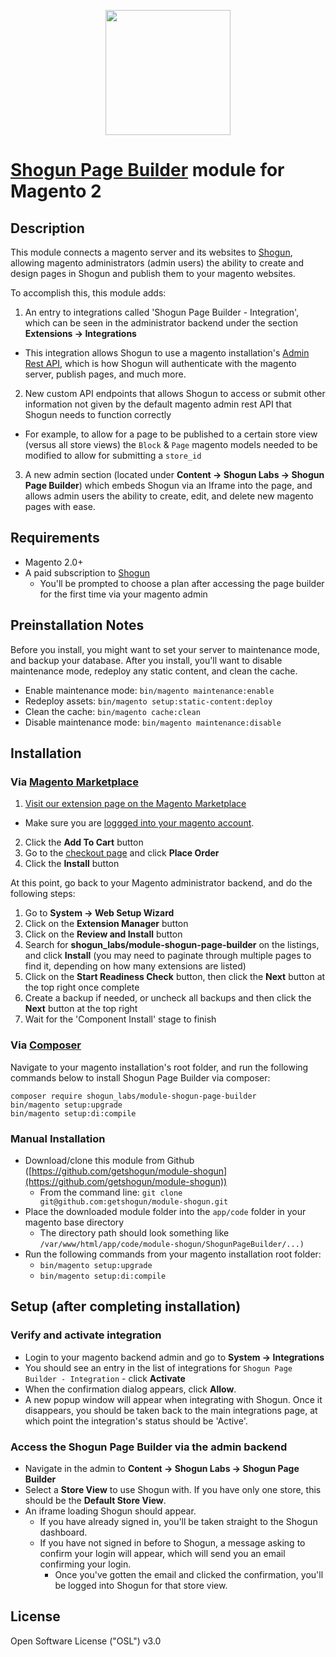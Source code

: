 <p align="center">
  <a href="https://www.getshogun.com/">
    <img width="200" src="https://assets-global.website-files.com/5cbfa773633cb30f73421375/5cbfb26f2c7ff4b8d83386bb_logo.svg">
  </a>
</p>

# [Shogun Page Builder](https://www.getshogun.com/) module for Magento 2

## Description
This module connects a magento server and its websites to [Shogun](https://www.getshogun.com/), allowing magento administrators (admin users) the ability to create and design pages in Shogun and publish them to your magento websites.

To accomplish this, this module adds:

1. An entry to integrations called 'Shogun Page Builder - Integration', which can be seen in the administrator backend under the section **Extensions -> Integrations**
  - This integration allows Shogun to use a magento installation's [Admin Rest API](https://devdocs.magento.com/redoc/2.3/admin-rest-api.html), which is how Shogun will authenticate with the magento server, publish pages, and much more.
2. New custom API endpoints that allows Shogun to access or submit other information not given by the default magento admin rest API that Shogun needs to function correctly
  - For example, to allow for a page to be published to a certain store view (versus all store views) the `Block` & `Page` magento models needed to be modified to allow for submitting a `store_id`
3. A new admin section (located under **Content -> Shogun Labs -> Shogun Page Builder**) which embeds Shogun via an Iframe into the page, and allows admin users the ability to create, edit, and delete new magento pages with ease.

## Requirements
- Magento 2.0+
- A paid subscription to [Shogun](https://www.getshogun.com/)
  - You'll be prompted to choose a plan after accessing the page builder for the first time via your magento admin

## Preinstallation Notes

Before you install, you might want to set your server to maintenance mode, and backup your database. After you install, you'll want to disable maintenance mode, redeploy any static content, and clean the cache.

- Enable maintenance mode: `bin/magento maintenance:enable`
- Redeploy assets: `bin/magento setup:static-content:deploy`
- Clean the cache: `bin/magento cache:clean`
- Disable maintenance mode: `bin/magento maintenance:disable`

## Installation
### Via [Magento Marketplace](https://marketplace.magento.com/)
1. [Visit our extension page on the Magento Marketplace](https://marketplace.magento.com/shogun-shogun-page-builder-extension.html)
  - Make sure you are [loggged into your magento account](https://account.magento.com/applications/customer/login/).
2. Click the **Add To Cart** button
3. Go to the [checkout page](https://marketplace.magento.com/checkout/) and click **Place Order**
4. Click the **Install** button

At this point, go back to your Magento administrator backend, and do the following steps:

1. Go to **System -> Web Setup Wizard**
2. Click on the **Extension Manager** button
3. Click on the **Review and Install** button
4. Search for **shogun_labs/module-shogun-page-builder** on the listings, and click **Install** (you may need to paginate through multiple pages to find it, depending on how many extensions are listed)
5. Click on the **Start Readiness Check** button, then click the **Next** button at the top right once complete
6. Create a backup if needed, or uncheck all backups and then click the **Next** button at the top right
7. Wait for the 'Component Install' stage to finish

### Via [Composer](https://getcomposer.org/download/)
Navigate to your magento installation's root folder, and run the following commands below to install Shogun Page Builder via composer:

```
composer require shogun_labs/module-shogun-page-builder
bin/magento setup:upgrade
bin/magento setup:di:compile
```

### Manual Installation
- Download/clone this module from Github ([https://github.com/getshogun/module-shogun](https://github.com/getshogun/module-shogun))
  - From the command line: `git clone git@github.com:getshogun/module-shogun.git`
- Place the downloaded module folder into the `app/code` folder in your magento base directory
  - The directory path should look something like `/var/www/html/app/code/module-shogun/ShogunPageBuilder/...)`
- Run the following commands from your magento installation root folder:
  - `bin/magento setup:upgrade`
  - `bin/magento setup:di:compile`

## Setup (after completing installation)
### Verify and activate integration
- Login to your magento backend admin and go to **System -> Integrations**
- You should see an entry in the list of integrations for `Shogun Page Builder - Integration` - click **Activate**
- When the confirmation dialog appears, click **Allow**.
- A new popup window will appear when integrating with Shogun. Once it disappears, you should be taken back to the main integrations page, at which point the integration's status should be 'Active'.


### Access the Shogun Page Builder via the admin backend
- Navigate in the admin to **Content -> Shogun Labs -> Shogun Page Builder**
- Select a **Store View** to use Shogun with. If you have only one store, this should be the **Default Store View**.
- An iframe loading Shogun should appear.
  - If you have already signed in, you'll be taken straight to the Shogun dashboard.
  - If you have not signed in before to Shogun, a message asking to confirm your login will appear, which will send you an email confirming your login.
    - Once you've gotten the email and clicked the confirmation, you'll be logged into Shogun for that store view.

## License
Open Software License ("OSL") v3.0